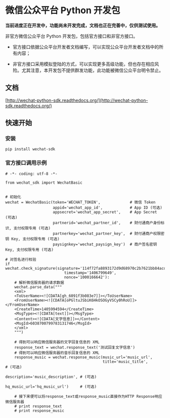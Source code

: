 # 微信公众平台 Python 开发包

**当前进度正在开发中，功能尚未开发完成，文档也正在完善中，仅供测试使用。**

非官方微信公众平台 Python 开发包，包括官方接口和非官方接口。

* 官方接口依据公众平台开发者文档编写，可以实现公众平台开发者文档中的所有内容；

* 非官方接口采用模拟登陆的方式，可以实现更多高级功能，但也存在相应风险。尤其注意，本开发包不提供群发功能，此功能被微信公众平台明令禁止。

## 文档

[http://wechat-python-sdk.readthedocs.org/](http://wechat-python-sdk.readthedocs.org/)

## 快速开始

### 安装

    pip install wechat-sdk
    
### 官方接口调用示例

    # -*- coding: utf-8 -*-
    
    from wechat_sdk import WechatBasic
    
    
    # 初始化
    wechat = WechatBasic(token='WECHAT_TOKEN',             # 微信 Token
                         appid='wechat_app_id',            # App ID (可选)
                         appsecret='wechat_app_secret',    # App Secret (可选)
                         partnerid='wechat_partner_id',    # 财付通商户身份标识, 支付权限专用 (可选)
                         partnerkey='wechat_partner_key',  # 财付通商户权限密钥 Key, 支付权限专用 (可选)
                         paysignkey='wechat_paysign_key')  # 商户签名密钥 Key, 支付权限专用 (可选)
    
    # 对签名进行校验                     
    if wechat.check_signature(signature='114f72fa8893172d9d68970c2b7621bb84acda84',
                              timestamp='1406799649',
                              nonce='1000166642'):
        # 解析微信服务器的请求数据                      
        wechat.parse_data("""
        <xml>
        <ToUserName><![CDATA[gh_6091f3b083e7]]></ToUserName>
        <FromUserName><![CDATA[oPGltuJSbiK6HkOSOGyVSCy0hRoU]]></FromUserName>
        <CreateTime>1405994594</CreateTime>
        <MsgType><![CDATA[text]]></MsgType>
        <Content><![CDATA[文字信息]]></Content>
        <MsgId>6038700799783131746</MsgId>
        </xml>
        """)

		# 得到可以响应微信服务器的文字回复信息的 XML
        response_text = wechat.response_text('测试回复文字信息')
        # 得到可以响应微信服务器的音乐回复信息的 XML
        response_music = wechat.response_music(music_url='music_url',
                                               title='music_title',             # (可选)
                                               description='music_description', # (可选)
                                               hq_music_url='hq_music_url')     # (可选)

        # 接下来便可以将response_text或response_music直接作为HTTP Response响应微信服务器
        # print response_text
        # print response_music